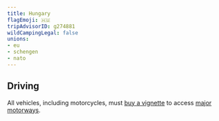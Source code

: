 ```yaml
---
title: Hungary
flagEmoji: 🇭🇺
tripAdvisorID: g274881
wildCampingLegal: false
unions:
- eu
- schengen
- nato
---
```


## Driving

All vehicles, including motorcycles, must [buy a vignette](https://ematrica.nemzetiutdij.hu/en/vignette-purchase/vehicle-data-vignette-selection) to access [major motorways](https://nemzetiutdij.hu/en/maps).
